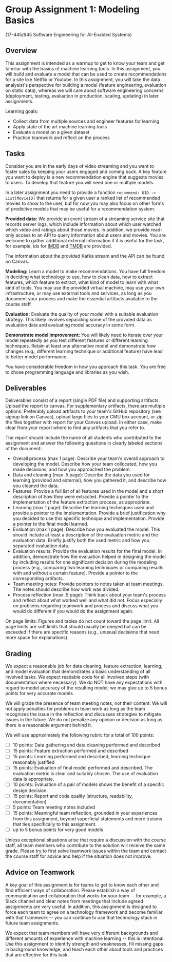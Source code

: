 # Group Assignment 1: Modeling Basics

(17-445/645 Software Engineering for AI-Enabled Systems)

## Overview

This assignment is intended as a warmup to get to know your team and get familiar with the basics of machine learning tools. In this assignment, you will build and evaluate a model that can be used to create recommendations for a site like Netflix or Youtube. In this assignment, you will take the data analysist's perspective for building a model (feature engineering, evaluation on static data), whereas we will care about software engineering concerns (deployment, testing, evaluation in production, scaling, updating) in later assignments.

Learning goals:
* Collect data from multiple sources and engineer features for learning
* Apply state of the art machine learning tools
* Evaluate a model on a given dataset
* Practice teamwork and reflect on the process

## Tasks

Consider you are in the early days of video streaming and you want to foster sales by keeping your users engaged and coming back. A key feature you want to deploy is a new recommendation engine that suggests movies to users. To develop that feature you will need one or multiple models.

In a later assignment you need to provide a function `recommend: UID -> List[MovieID]` that returns for a given user a ranked list of recommended movies to show to the user, but for now you may also focus on other forms of predictive models that may be useful for a recommendation system.

**Provided data:** We provide an event stream of a streaming service site that records server logs, which include information about which user watched which video and ratings about those movies. In addition, we provide read-only access to an API to query information about users and movies. You are welcome to gather additional external information if it is useful for the task, for example, ids for [IMDB](https://www.imdb.com/) and [TMDB](https://www.themoviedb.org/) are provided.

The information about the provided Kafka stream and the API can be found on Canvas.


**Modeling:** Learn a model to make recommendations. You have full freedom in deciding what technology to use, how to clean data, how to extract features, which feature to extract, what kind of model to learn with what kind of tools. You may use the provided virtual machine, may use your own infrastructure, or may use external tools and services, as long as you document your process and make the essential artifacts available to the course staff.

**Evaluation:** Evaluate the quality of your model with a suitable evaluation strategy. This likely involves separating some of the provided data as evaluation data and evaluating model accuracy in some form.

**Demonstrate model improvement:** You will likely need to iterate over your model repeatedly as you test different features or different learning techniques. Retain at least one alternative model and demonstrate how changes (e.g., different learning technique or additional feature) have lead to better model performance.

You have considerable freedom in how you approach this task. You are free to chose programming language and libraries as you wish. 


## Deliverables

Deliverables consist of a report (single PDF file) and supporting artifacts. Upload the report to canvas. For supplementary artifacts, there are multiple options: Preferably upload artifacts to your team's GitHub repository (see signup link on Canvas), upload large files to your CMU box account, or zip the files together with report for your Canvas upload. In either case, make clear from your report where to find any artifacts that you refer to.

The report should include the name of all students who contributed to the assignment and answer the following questions in clearly labeled sections of the document:

* Overall process (max 1 page): Describe your team's overall approach to developing the model. Describe how your team collocated, how you made decisions, and how you approached the problem.
* Data and cleaning (max .5 page): Describe the data you used for learning (provided and external), how you gathered it, and describe how you cleaned the data.
* Features: Provide a full list of all features used in the model and a short description of how they were extracted. Provide a pointer to the implementation of the feature extraction process, as appropriate.
* Learning (max 1 page): Describe the learning techniques used and provide a pointer to the implementation. Provide a brief justification why you decided to use this specific technique and implementation. Provide a pointer to the final model learned.
* Evaluation (max 1 page): Describe how you evaluated the model. This should include at least a description of the evaluation metric and the evaluation data. Briefly justify both the used metric and how you separated evaluation data.
* Evaluation results: Provide the evaluation results for the final model. In addition, demonstrate how the evaluation helped in designing the model by including results for one significant decision during the modeling process (e.g., comparing two learning techniques or comparing results with and without a certain feature). Provide a pointer to the corresponding artifacts.
* Team meeting notes: Provide pointers to notes taken at team meetings. The notes should describe how work was divided. 
* Process reflection (max .5 page): Think back about your team's process and reflect about what worked well and what did not. Focus especially on problems regarding teamwork and process and discuss what you would do different if you would do the assignment again.

On page limits: Figures and tables do not count toward the page limit. All page limits are soft limits that should usually be obeyed but can be exceeded if there are specific reasons (e.g., unusual decisions that need more space for explanations).

## Grading

We expect a reasonable job for data cleaning, feature extraction, learning, and model evaluation that demonstrates a basic understanding of all involved tasks. We expect readable code for all involved steps (with documentation where necessary). We do NOT have any expectations with regard to model accuracy of the resulting model; we may give up to 5 bonus points for very accurate models.

We will grade the presence of team meeting notes, not their content.
We will not apply penalties for problems in team work as long as the team recognizes the issue in the reflection and discusses strategies to mitigate issues in the future. We do not penalize any opinion or decision as long as there is a reasonable argument behind it.

We will use approximately the following rubric for a total of 100 points:
 - [ ] 10 points: Data gathering and data cleaning performed and described 
 - [ ] 15 points: Feature extraction performed and described
 - [ ] 15 points: Learning performed and described, learning technique reasonably justified
 - [ ] 15 points: Evaluation of final model performed and described. The evaluation metric is clear and suitably chosen. The use of evaluation data is appropriate.
 - [ ] 10 points: Evaluation of a pair of models shows the benefit of a specific design decision.
 - [ ] 15 points: Report and code quality (structure, readability, documentation)
 - [ ] 5 points: Team meeting notes included
 - [ ] 15 points: Meaningful team reflection, grounded in your experiences from this assignment, beyond superficial statements and mere truisms that ties specifically to this assignment.
 - [ ] up to 5 bonus points for very good models

Unless exceptional situations arise that require a discussion with the course staff, all team members who contribute to the solution will receive the same grade. Please try to first solve teamwork issues within the team and contact the course staff for advice and help if the situation does not improve.

## Advice on Teamwork

A key goal of this assignment is for teams to get to know each other and find efficient ways of collaboration. Please establish a way of communication and collaboration that works for your team -- for example, a Slack channel and clear notes from meetings that include agreed assignments are very useful.
In addition, this assignment is designed to force each team to agree on a technology framework and become familiar with that framework -- you can continue to use that technology stack in future team assignments.

We expect that team members will have very different backgrounds and different amounts of experience with machine learning -- this is intentional. Use this assignment to identify strength and weaknesses, fill missing gaps in background knowledge, and teach each other about tools and practices that are effective for this task.


